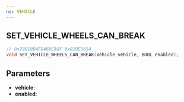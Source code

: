 ```yaml
---
ns: VEHICLE
---
```

## SET_VEHICLE_WHEELS_CAN_BREAK

```c
// 0x29B18B4FD460CA8F 0x829ED654
void SET_VEHICLE_WHEELS_CAN_BREAK(Vehicle vehicle, BOOL enabled);
```


## Parameters
* **vehicle**: 
* **enabled**: 

